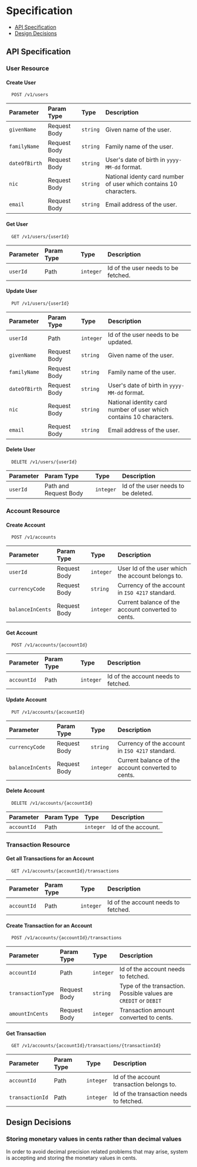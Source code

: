 # Specification

* [API Specification](#api-specification)
* [Design Decisions](#design-decisions)

## API Specification

### User Resource

#### Create User

```http
  POST /v1/users
```

| Parameter | Param Type | Type     | Description                |
| :-------- | :-------- | :------- | :------------------------- |
| `givenName`| Request Body | `string` | Given name of the user. |
| `familyName`| Request Body | `string` | Family name of the user. |
| `dateOfBirth`| Request Body | `string` | User's date of birth in `yyyy-MM-dd` format. |
| `nic`| Request Body | `string` | National identy card number of user which contains 10 characters. |
| `email`| Request Body | `string` | Email address of the user. |

#### Get User

```http
  GET /v1/users/{userId}
```

| Parameter | Param Type | Type     | Description                |
| :-------- | :-------- | :------- | :------------------------- |
| `userId`| Path | `integer` | Id of the user needs to be fetched. |

#### Update User

```http
  PUT /v1/users/{userId}
```

| Parameter | Param Type | Type     | Description                |
| :-------- | :-------- | :------- | :------------------------- |
| `userId`| Path | `integer` | Id of the user needs to be updated. |
| `givenName`| Request Body | `string` | Given name of the user. |
| `familyName`| Request Body | `string` | Family name of the user. |
| `dateOfBirth`| Request Body | `string` | User's date of birth in `yyyy-MM-dd` format. |
| `nic`| Request Body | `string` | National identity card number of user which contains 10 characters. |
| `email`| Request Body | `string` | Email address of the user. |

#### Delete User

```http
  DELETE /v1/users/{userId}
```

| Parameter | Param Type | Type     | Description                |
| :-------- | :-------- | :------- | :------------------------- |
| `userId`| Path and Request Body| `integer` | Id of the user needs to be deleted. |

### Account Resource

#### Create Account

```http
  POST /v1/accounts
```

| Parameter | Param Type | Type     | Description                |
| :-------- | :-------- | :------- | :------------------------- |
| `userId`| Request Body | `integer` | User Id of the user which the account belongs to. |
| `currencyCode`| Request Body | `string` | Currency of the account in `ISO 4217` standard. |
| `balanceInCents`| Request Body | `integer` | Current balance of the account converted to cents. |

#### Get Account

```http
  POST /v1/accounts/{accountId}
```

| Parameter | Param Type | Type     | Description                |
| :-------- | :-------- | :------- | :------------------------- |
| `accountId`| Path | `integer` | Id of the account needs to fetched. |

#### Update Account

```http
  PUT /v1/accounts/{accountId}
```

| Parameter | Param Type | Type     | Description                |
| :-------- | :-------- | :------- | :------------------------- |
| `currencyCode`| Request Body | `string` | Currency of the account in `ISO 4217` standard. |
| `balanceInCents`| Request Body | `integer` | Current balance of the account converted to cents. |

#### Delete Account

```http
  DELETE /v1/accounts/{accountId}
```

| Parameter | Param Type | Type     | Description                |
| :-------- | :-------- | :------- | :------------------------- |
| `accountId`| Path | `integer` | Id of the account. |

### Transaction Resource

#### Get all Transactions for an Account

```http
  GET /v1/accounts/{accountId}/transactions
```

| Parameter | Param Type | Type     | Description                |
| :-------- | :-------- | :------- | :------------------------- |
| `accountId`| Path | `integer` | Id of the account needs to fetched. |

#### Create Transaction for an Account

```http
  POST /v1/accounts/{accountId}/transactions
```

| Parameter | Param Type | Type     | Description                |
| :-------- | :-------- | :------- | :------------------------- |
| `accountId`| Path | `integer` | Id of the account needs to fetched. |
| `transactionType`| Request Body | `string` | Type of the transaction. Possible values are `CREDIT` or `DEBIT` |
| `amountInCents`| Request Body | `integer` | Transaction amount converted to cents. |

#### Get Transaction

```http
  GET /v1/accounts/{accountId}/transactions/{transactionId}
```

| Parameter | Param Type | Type     | Description                |
| :-------- | :-------- | :------- | :------------------------- |
| `accountId`| Path | `integer` | Id of the account transaction belongs to. |
| `transactionId`| Path | `integer` | Id of the transaction needs to fetched. |

## Design Decisions

### Storing monetary values in cents rather than decimal values

In order to avoid decimal precision related problems that may arise, system is accepting and storing the monetary values in cents.